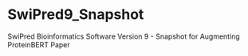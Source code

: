 # SwiPred9_Snapshot
SwiPred Bioinformatics Software Version 9 - Snapshot for Augmenting ProteinBERT Paper
